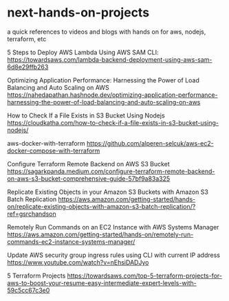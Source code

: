 # next-hands-on-projects
a quick references to videos and blogs with hands on for aws, nodejs, terraform, etc

5 Steps to Deploy AWS Lambda Using AWS SAM CLI:
https://towardsaws.com/lambda-backend-deployment-using-aws-sam-6d8e29ffb263

Optimizing Application Performance: Harnessing the Power of Load Balancing and Auto Scaling on AWS
https://nahedapathan.hashnode.dev/optimizing-application-performance-harnessing-the-power-of-load-balancing-and-auto-scaling-on-aws

How to Check If a File Exists in S3 Bucket Using Nodejs
https://cloudkatha.com/how-to-check-if-a-file-exists-in-s3-bucket-using-nodejs/

aws-docker-with-terraform
https://github.com/alperen-selcuk/aws-ec2-docker-compose-with-terraform

Configure Terraform Remote Backend on AWS S3 Bucket
https://sagarkpanda.medium.com/configure-terraform-remote-backend-on-aws-s3-bucket-comprehensive-guide-57bf9a83a325

Replicate Existing Objects in your Amazon S3 Buckets with Amazon S3 Batch Replication
https://aws.amazon.com/getting-started/hands-on/replicate-existing-objects-with-amazon-s3-batch-replication/?ref=gsrchandson

Remotely Run Commands on an EC2 Instance with AWS Systems Manager
https://aws.amazon.com/getting-started/hands-on/remotely-run-commands-ec2-instance-systems-manager/

Update AWS security group ingress rules using CLI with current IP address
https://www.youtube.com/watch?v=nEhsiDADJyo

5 Terraform Projects
https://towardsaws.com/top-5-terraform-projects-for-aws-to-boost-your-resume-easy-intermediate-expert-levels-with-59c5cc67c3e0